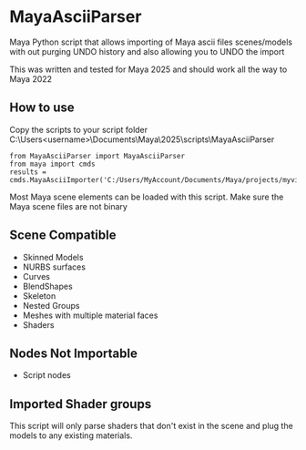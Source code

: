 # MayaAsciiParser
Maya Python script that allows importing of Maya ascii files scenes/models with out purging UNDO history and also allowing you to UNDO the import

This was written and tested for Maya 2025 and should work all the way to Maya 2022

## How to use

Copy the scripts to your script folder C:\Users\<username>\Documents\Maya\2025\scripts\MayaAsciiParser
```
from MayaAsciiParser import MayaAsciiParser
from maya import cmds
results = cmds.MayaAsciiImporter('C:/Users/MyAccount/Documents/Maya/projects/myvideogameproject/scenes/cube.ma')
```

Most Maya scene elements can be loaded with this script. Make sure the Maya scene files are not binary 

## Scene Compatible
- Skinned Models
- NURBS surfaces
- Curves
- BlendShapes
- Skeleton
- Nested Groups
- Meshes with multiple material faces
- Shaders

## Nodes Not Importable
- Script nodes

## Imported Shader groups
This script will only parse shaders that don't exist in the scene and plug the models to any existing materials.

